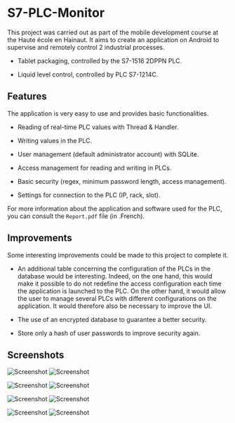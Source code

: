 # S7-PLC-Monitor

This project was carried out as part of the mobile development course at the Haute école en Hainaut. It aims to create an application on Android to supervise and remotely control 2 industrial processes.

- Tablet packaging, controlled by the S7-1516 2DPPN PLC.
  
- Liquid level control, controlled by PLC S7-1214C.

## Features

The application is very easy to use and provides basic functionalities.

- Reading of real-time PLC values with Thread & Handler.
  
- Writing values in the PLC.
  
- User management (default administrator account) with SQLite.
  
- Access management for reading and writing in PLCs.
  
- Basic security (regex, minimum password length, access management).
  
- Settings for connection to the PLC (IP, rack, slot).

For more information about the application and software used for the PLC, you can consult the `Report.pdf` file (in .French).



## Improvements

Some interesting improvements could be made to this project to complete it.

- An additional table concerning the configuration of the PLCs in the database would be interesting. Indeed, on the one hand, this would make it possible to do not redefine the access configuration each time the application is launched to the PLC. On the other hand, it would allow the user to manage several PLCs with different configurations on the application. It would therefore also be necessary to improve the UI.

- The use of an encrypted database to guarantee a better security.

- Store only a hash of user passwords to improve
security again.

## Screenshots

![Screenshot](assets/screen1.jpg) ![Screenshot](assets/screen2.jpg)

![Screenshot](assets/screen3.jpg) ![Screenshot](assets/screen4.jpg)

![Screenshot](assets/screen5.jpg) ![Screenshot](assets/screen6.jpg)

![Screenshot](assets/screen7.jpg) ![Screenshot](assets/screen8.jpg)
